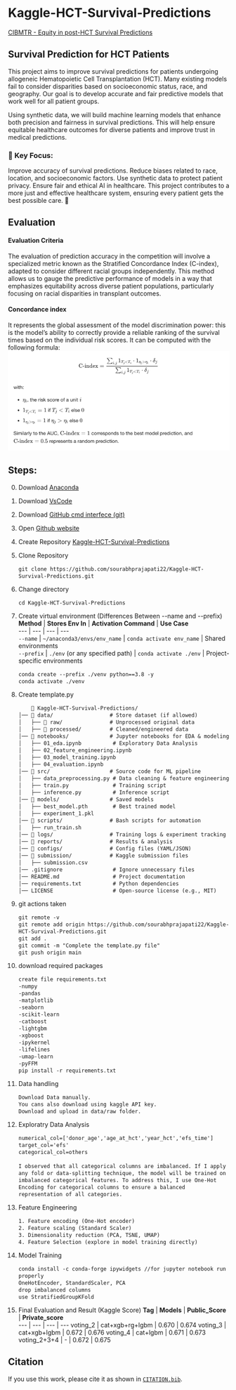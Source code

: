 # Kaggle-HCT-Survival-Predictions
[CIBMTR - Equity in post-HCT Survival Predictions](https://www.kaggle.com/competitions/equity-post-HCT-survival-predictions/)


## Survival Prediction for HCT Patients

This project aims to improve survival predictions for patients undergoing allogeneic Hematopoietic Cell Transplantation (HCT). Many existing models fail to consider disparities based on socioeconomic status, race, and geography. Our goal is to develop accurate and fair predictive models that work well for all patient groups.

Using synthetic data, we will build machine learning models that enhance both precision and fairness in survival predictions. This will help ensure equitable healthcare outcomes for diverse patients and improve trust in medical predictions.

### 🚀 Key Focus:

Improve accuracy of survival predictions.
Reduce biases related to race, location, and socioeconomic factors.
Use synthetic data to protect patient privacy.
Ensure fair and ethical AI in healthcare.
This project contributes to a more just and effective healthcare system, ensuring every patient gets the best possible care. 💙



## Evaluation
#### Evaluation Criteria
The evaluation of prediction accuracy in the competition will involve a specialized metric known as the Stratified Concordance Index (C-index), adapted to consider different racial groups independently. This method allows us to gauge the predictive performance of models in a way that emphasizes equitability across diverse patient populations, particularly focusing on racial disparities in transplant outcomes.

#### Concordance index
It represents the global assessment of the model discrimination power: this is the model’s ability to correctly provide a reliable ranking of the survival times based on the individual risk scores. It can be computed with the following formula:
![alt text](image.png)




## Steps:
0. Download [Anaconda](https://www.anaconda.com/download)
1. Download [VsCode](https://code.visualstudio.com/download)
2. Download [GitHub cmd interfece (git)](https://git-scm.com/downloads)
3. Open [Github website](https://github.com/)
4. Create Repository [Kaggle-HCT-Survival-Predictions](https://github.com/sourabhprajapati22/Kaggle-HCT-Survival-Predictions)
5. Clone Repository
    ```
    git clone https://github.com/sourabhprajapati22/Kaggle-HCT-Survival-Predictions.git
    ```
6. Change directory
    ```
    cd Kaggle-HCT-Survival-Predictions
    ```
7. Create virtual environment (Differences Between --name and --prefix)
    **Method** | **Stores Env In** | **Activation Command** | **Use Case**  
    --- | --- | --- | ---  
    `--name` | `~/anaconda3/envs/env_name` | `conda activate env_name` | Shared environments  
    `--prefix` | `./env` (or any specified path) | `conda activate ./env` | Project-specific environments  

    ```
    conda create --prefix ./venv python==3.8 -y
    conda activate ./venv
    
    ```

8. Create template.py
    ```
        📂 Kaggle-HCT-Survival-Predictions/
    │── 📂 data/                  # Store dataset (if allowed)
    │   ├── 📂 raw/               # Unprocessed original data
    │   ├── 📂 processed/         # Cleaned/engineered data
    │── 📂 notebooks/             # Jupyter notebooks for EDA & modeling
    │   ├── 01_eda.ipynb          # Exploratory Data Analysis
    │   ├── 02_feature_engineering.ipynb
    │   ├── 03_model_training.ipynb
    │   ├── 04_evaluation.ipynb
    │── 📂 src/                   # Source code for ML pipeline
    │   ├── data_preprocessing.py # Data cleaning & feature engineering
    │   ├── train.py              # Training script
    │   ├── inference.py          # Inference script
    │── 📂 models/                # Saved models
    │   ├── best_model.pth        # Best trained model
    │   ├── experiment_1.pkl
    │── 📂 scripts/               # Bash scripts for automation
    │   ├── run_train.sh
    │── 📂 logs/                  # Training logs & experiment tracking
    │── 📂 reports/               # Results & analysis
    │── 📂 configs/               # Config files (YAML/JSON)
    │── 📂 submission/            # Kaggle submission files
    │   ├── submission.csv
    │── .gitignore                # Ignore unnecessary files
    │── README.md                 # Project documentation
    │── requirements.txt          # Python dependencies
    │── LICENSE                   # Open-source license (e.g., MIT)
    ```

9. git actions taken
    ```
    git remote -v
    git remote add origin https://github.com/sourabhprajapati22/Kaggle-HCT-Survival-Predictions.git
    git add .
    git commit -m "Complete the template.py file"
    git push origin main
    ```
11. download required packages
    ```
    create file requirements.txt
    -numpy
    -pandas
    -matplotlib
    -seaborn
    -scikit-learn
    -catboost
    -lightgbm
    -xgboost
    -ipykernel
    -lifelines
    -umap-learn
    -pyFFM
    pip install -r requirements.txt
    ```
10. Data handling
    ```
    Download Data manually.
    You cans also download using kaggle API key.
    Download and upload in data/raw folder.
    ```
12. Exploratry Data Analysis
    ```
    numerical_col=['donor_age','age_at_hct','year_hct','efs_time']
    target_col='efs'
    categorical_col=others

    I observed that all categorical columns are imbalanced. If I apply any fold or data-splitting technique, the model will be trained on imbalanced categorical features. To address this, I use One-Hot Encoding for categorical columns to ensure a balanced representation of all categories.

    ```
13. Feature Engineering
    ```
    1. Feature encoding (One-Hot encoder)
    2. Feature scaling (Standard Scaler)
    3. Dimensionality reduction (PCA, TSNE, UMAP)
    4. Feature Selection (explore in model training directly)
    ```
14. Model Training
    ```
    conda install -c conda-forge ipywidgets //for jupyter notebook run properly
    OneHotEncoder, StandardScaler, PCA
    drop imbalanced columns
    use StratifiedGroupKFold

    ```
15. Final Evaluation and Result (Kaggle Score)
    **Tag**         | **Models** | **Public_Score** | **Private_score**  
    ---             | --- | ---     | ---
    voting_2        | cat+xgb+rg+lgbm    | 0.670 | 0.674 
    voting_3        | cat+xgb+lgbm       | 0.672 | 0.676
    voting_4        | cat+lgbm           | 0.671 | 0.673 
    voting_2+3+4    |       -            | 0.672 | 0.675
    
## Citation  
If you use this work, please cite it as shown in [`CITATION.bib`](CITATION.bib).
